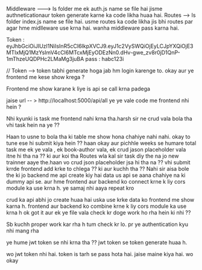 Middleware --->  Is folder me ek auth.js name se file hai jisme authneticationaur token generate karne ka code likha huaa hai.
Routes --> Is folder index.js name se file hai. usme routes ka code likha jis bhi routes par agar hme midlleware use krna hai. wanha middleware pass karna hai. 

 Token :    eyJhbGciOiJIUzI1NiIsInR5cCI6IkpXVCJ9.eyJ1c2VySWQiOjEyLCJpYXQiOjE3MTIxMjQ1MzYsImV4cCI6MTcxMjEyODEzNn0.dHv-gwe_zv8r0jD1QnP-1mThzeUQDPHc2LMaMg3juBA
pass : habc123i


// Token --> token tabhi generate hoga jab hm login karenge to.
okay aur ye frontend me kese show krega ?


Frontend me show karane k liye is api se call krna padega


jaise url -- > http://localhost:5000/api/all ye ye vale code me frontend nhi hein ?

Nhi kyunki is task me frontend nahi krna tha.harsh sir ne crud vala bola tha vhi task hein na ye ??

Haan to usne to bola tha ki table me show hona chahiye
nahi nahi. okay to tune ese hi submit kiya hein ??
haan okay aur pichhle  weeks se humare total task me ek ye vala , ek book-author vala, ek crud jason placeholder vala itne hi tha na ?? ki aur koi tha
Routes wla kal sir task diy the na jo new trainner aaye the.haan vo crud json placeholder jsa hi tha na ?? vhi submit krrde frontend add krke to chlega ?? ki aur kuchh tha ??
Nahi sir aisa bole the ki jo backend me api create kiy hai data us api se aana chahiye na ki dummy api se.
aur hme frontend aur backend ko connect krne k liy cors module ka use krna h. ye samaj nhi aaya repeat kro

crud ka api abhi jo create huaa hai uska use krke data ko frontend me show karna h.
frontend aur backend ko combine krne k liy cors module ka use krna h ok got it aur ek ye file vala check kr doge work ho rha hein ki nhi ??

Sb kuchh proper work kar rha h tum check kr lo. pr ye authentication kyu nhi mang rha 

ye hume jwt token se nhi krna tha ??
jwt token se token generate huaa h.


wo jwt token nhi hai. token is tarh se pass hota hai. jaise maine kiya hai. wo okay
